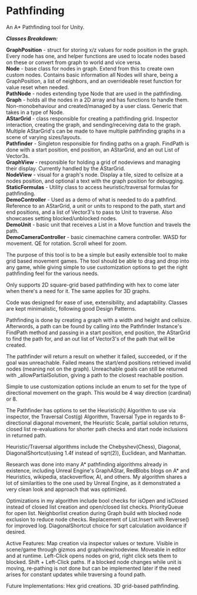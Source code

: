 # Pathfinding

An A* Pathfinding tool for Unity.

**_Classes Breakdown:_**<br />

**GraphPosition** - struct for storing x/z values for node position in the graph. Every node has one, and helper functions are used to locate nodes based on these or convert from graph to world and vice versa.<br />
**Node** - base class for nodes in graph. Extend from this to create own custom nodes. Contains basic information all Nodes will share, being a GraphPosition, a list of neighbors, and an overrideable reset function for value reset when needed. <br />
**PathNode** - nodes extending type Node that are used in the pathfinding.
**Graph** - holds all the nodes in a 2D array and has functions to handle them. Non-monobehaviour and created/managed by a user class. Generic that takes in a type of Node. <br />
**AStarGrid** - class responsible for creating a pathfinding grid. Inspector interaction, creating the graph, and sending/receiving data to the graph. Multiple AStarGrid's can be made to have multiple pathfinding graphs in a scene of varying sizes/layouts.<br />
**Pathfinder** - Singleton responsible for finding paths on a graph. FindPath is done with a start position, end position, an AStarGrid, and an out List of Vector3s.<br />
**GraphView** - responsible for holding a grid of nodeviews and managing their display. Currently handled by the AStarGrid.<br />
**NodeView** - visual for a graph's node. Display a tile, sized to cellsize at a nodes position, and optional a text with the graph position for debugging.<br />
**StaticFormulas** - Utility class to access heuristic/traversal formulas for pathfinding.<br />
**DemoController** - Used as a demo of what is needed to do a pathfind. Reference to an AStarGrid, a unit or units to respond to the path, start and end positions, and a list of Vector3's to pass to Unit to traverse. Also showcases setting blocked/unblocked nodes.<br />
**DemoUnit** - basic unit that receives a List<Vector3> in a Move function and travels the path.<br /> 
**DemoCameraController** - basic cinemachine camera controller. WASD for movement. QE for rotation. Scroll wheel for zoom.<br />

The purpose of this tool is to be a simple but easily extensible tool to make grid based movement games. The tool should be able to drag and drop into any game, while giving simple to use customization options to get the right pathfinding feel for the various needs.

Only supports 2D square-grid based pathfinding with hex to come later when there's a need for it. The same applies for 3D graphs.

Code was designed for ease of use, extensibility, and adaptability. Classes are kept minimalistic, following good Design Patterns.

Pathfinding is done by creating a graph with a width and height and cellsize. Afterwords, a path can be found by calling into the Pathfinder Instance's FindPath method and passing in a start position, end position, the AStarGrid to find the path for, and an out list of Vector3's of the path that will be created.

The pathfinder will return a result on whether it failed, succeeded, or if the goal was unreachable. Failed means the start/end positions retrieved invalid nodes (meaning not on the graph). Unreachable goals can still be returned with _allowPartialSolution, giving a path to the closest reachable position.

Simple to use customization options include an enum to set for the type of directional movement on the graph. This would be 4 way direction (cardinal) or 8.

The Pathfinder has options to set the Heuristic(h) Algorithm to use via inspector, the Traversal Cost(g) Algorithm, Traversal Type in regards to 8-directional diagonal movement, the Heuristic Scale, partial solution returns, closed list re-evaluations for shorter path checks and start node inclusions in returned path.

Heuristic/Traversal algorithms include the Chebyshev(Chess), Diagonal, DiagonalShortcut(using 1.4f instead of sqrt(2)), Euclidean, and Manhattan.

Research was done into many A* pathfinding algorithms already in existence, including Unreal Engine's GraphAStar, RedBlobs blogs on A* and Heuristics, wikipedia, stackoverflow, AI, and others.
My algorithm shares a lot of similarities to the one used by Unreal Engine, as it demonstrated a very clean look and approach that was optimized.

Optimizations in my algorithm include bool checks for isOpen and isClosed instead of closed list creation and open/closed list checks. PriorityQueue for open list. Neighborlist creation during Graph build with blocked node exclusion to reduce node checks. Replacement of List.Insert with Reverse() for improved log. DiagonalShortcut choice for sqrt calculation avoidance if desired. 

Active Features: Map creation via inspector values or texture. Visible in scene/game through gizmos and graphview/nodeview. Moveable in editor and at runtime. Left-Click opens nodes on grid, right click sets them to blocked. Shift + Left-Click paths. If a blocked node changes while unit is moving, re-pathing is not done but can be implemented later if the need arises for constant updates while traversing a found path.

Future Implementations: Hex grid creations. 3D grid-based pathfinding.
